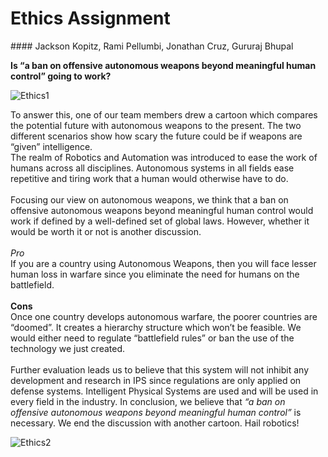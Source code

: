 

<h1> Ethics Assignment </h1>
#### Jackson Kopitz, Rami Pellumbi, Jonathan Cruz, Gururaj Bhupal  
 

**Is “a ban on offensive autonomous weapons beyond meaningful human control” going to work?**


<img src="{{ site.baseurl }}/images/ethic_1.png" alt="Ethics1" class="center">


To answer this, one of our team members drew a cartoon which compares the potential future with autonomous weapons to the present. The two different scenarios show how scary the future could be if weapons are “given” intelligence.  
The realm of Robotics and Automation was introduced to ease the work of humans across all disciplines. Autonomous systems in all fields ease repetitive and tiring work that a human would otherwise have to do.  
<br>
Focusing our view on autonomous weapons, we think that a ban on offensive autonomous weapons beyond meaningful human control would work if defined by a well-defined set of global laws. However, whether it would be worth it or not is another discussion.  
<br>
*Pro*  
If you are a country using Autonomous Weapons, then you will face lesser human loss in warfare since you eliminate the need for humans on the battlefield.  
<br>
**Cons**  
Once one country develops autonomous warfare, the poorer countries are “doomed”. It creates a hierarchy structure which won’t be feasible. We would either need to regulate “battlefield rules” or ban the use of the technology we just created.  
<br>
Further evaluation leads us to believe that this system will not inhibit any development and research in IPS since regulations are only applied on defense systems. Intelligent Physical Systems are used and will be used in every field in the industry.
In conclusion, we believe that *“a ban on offensive autonomous weapons beyond meaningful human control”* is necessary. We end the discussion with another cartoon. Hail robotics!


<img src="{{ site.baseurl }}/images/ethic_2.png" alt="Ethics2" class="center">
